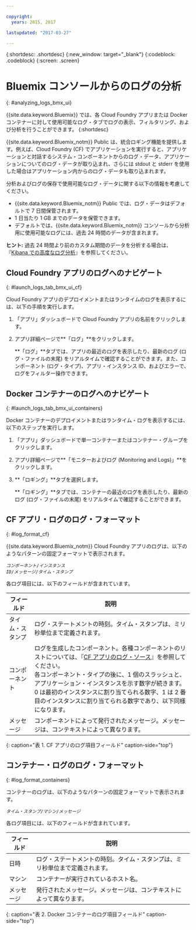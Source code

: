 ```yaml
---

copyright:
  years: 2015, 2017

lastupdated: "2017-03-27"

---
```



{:shortdesc: .shortdesc}
{:new_window: target="_blank"}
{:codeblock: .codeblock}
{:screen: .screen}

# Bluemix コンソールからのログの分析
{: #analyzing_logs_bmx_ui}

{{site.data.keyword.Bluemix}} では、各 Cloud Foundry アプリまたは Docker コンテナーに対して使用可能なログ・タブでログの表示、フィルタリング、および分析を行うことができます。
{:shortdesc}

{{site.data.keyword.Bluemix_notm}} Public は、統合ロギング機能を提供します。例えば、Cloud Foundry (CF) でアプリケーションを実行すると、アプリケーションと対話するシステム・コンポーネントからのログ・データ、アプリケーションについてのログ・データが取り込まれ、さらには stdout と stderr を使用した場合はアプリケーション内からのログ・データも取り込まれます。

分析およびログの保存で使用可能なログ・データに関する以下の情報を考慮してください。

* {{site.data.keyword.Bluemix_notm}} Public では、ログ・データはデフォルトで 7 日間保管されます。 
* 1 日当たり 1 GB までのデータを保管できます。 
* デフォルトでは、{{site.data.keyword.Bluemix_notm}} コンソールから分析用に使用可能なログには、過去 24 時間のデータが含まれます。

**ヒント:** 過去 24 時間より前のカスタム期間のデータを分析する場合は、『[Kibana での高度なログ分析](logging_analyzing_logs_Kibana.html#analyzing_logs_Kibana)』を参照してください。 

##  Cloud Foundry アプリのログへのナビゲート
{: #launch_logs_tab_bmx_ui_cf}

Cloud Foundry アプリのデプロイメントまたはランタイムのログを表示するには、以下の手順を実行します。

1. 「アプリ」ダッシュボードで Cloud Foundry アプリの名前をクリックします。 
    
2. アプリ詳細ページで**「ログ」**をクリックします。
    
    **「ログ」**タブでは、アプリの最近のログを表示したり、最新のログ (ログ・ファイルの末尾) をリアルタイムで確認することができます。また、コンポーネント (ログ・タイプ)、アプリ・インスタンス ID、およびエラーで、ログをフィルター操作できます。
    

##  Docker コンテナーのログへのナビゲート
{: #launch_logs_tab_bmx_ui_containers}

Docker コンテナーのデプロイメントまたはランタイム・ログを表示するには、以下のステップを実行します。

1. 「アプリ」ダッシュボードで単一コンテナーまたはコンテナー・グループをクリックします。 
    
2. アプリ詳細ページで**「モニターおよびログ (Monitoring and Logs)」**をクリックします。

3. **「ロギング」**タブを選択します。
    
    **「ロギング」**タブでは、コンテナーの最近のログを表示したり、最新のログ (ログ・ファイルの末尾) をリアルタイムで確認することができます。 

## CF アプリ・ログのログ・フォーマット
{: #log_format_cf}

{{site.data.keyword.Bluemix_notm}} Cloud Foundry アプリのログは、以下のようなパターンの固定フォーマットで表示されます。

<code><var class="keyword varname">コンポーネント</var>/<var class="keyword varname">インスタンス ID</var>/<var class="keyword varname">メッセージ</var>/<var class="keyword varname">タイム・スタンプ</var></code>

各ログ項目には、以下のフィールドが含まれています。

| フィールド | 説明 |
|-------|-------------|
| タイム・スタンプ | ログ・ステートメントの時刻。タイム・スタンプは、ミリ秒単位まで定義されます。 |
| コンポーネント | ログを生成したコンポーネント。各種コンポーネントのリストについては、『[CF アプリのログ・ソース](logging_cf_apps.html#logging_bluemix_cf_apps_log_sources)』を参照してください。<br> 各コンポーネント・タイプの後に、1 個のスラッシュと、アプリケーション・インスタンスを示す数字が続きます。0 は最初のインスタンスに割り当てられる数字、1 は 2 番目のインスタンスに割り当てられる数字であり、以下同様になります。 |
| メッセージ | コンポーネントによって発行されたメッセージ。メッセージは、コンテキストによって異なります。 |
{: caption="表 1. CF アプリのログ項目フィールド" caption-side="top"}


## コンテナー・ログのログ・フォーマット
{: #log_format_containers}

コンテナーのログは、以下のようなパターンの固定フォーマットで表示されます。

<code><var class="keyword varname">タイム・スタンプ</var>/<var class="keyword varname">マシン</var>/<var class="keyword varname">メッセージ</var>  </code>

各ログ項目には、以下のフィールドが含まれています。

| フィールド | 説明 |
|-------|-------------|
| 日時 | ログ・ステートメントの時刻。タイム・スタンプは、ミリ秒単位まで定義されます。 |
| マシン | コンテナーが実行されているホスト名。 |
| メッセージ | 発行されたメッセージ。メッセージは、コンテキストによって異なります。 |
{: caption="表 2. Docker コンテナーのログ項目フィールド" caption-side="top"}

